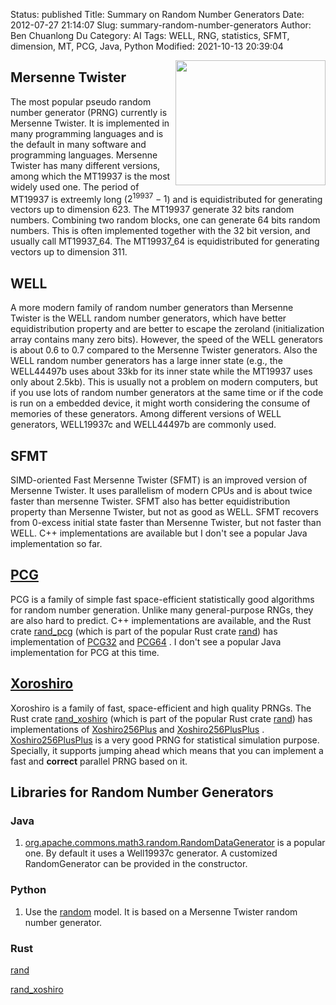 Status: published
Title: Summary on Random Number Generators
Date: 2012-07-27 21:14:07
Slug: summary-random-number-generators
Author: Ben Chuanlong Du
Category: AI
Tags: WELL, RNG, statistics, SFMT, dimension, MT, PCG, Java, Python
Modified: 2021-10-13 20:39:04

<img src="http://www.legendu.net/media/rng/random-number-generator.png" height="200" width="240" align="right"/>

## Mersenne Twister

The most popular pseudo random number generator (PRNG) currently is Mersenne Twister. 
It is implemented in many programming languages 
and is the default in many software and programming languages.
Mersenne Twister has many different versions, 
among which the MT19937 is the most widely used one. 
The period of MT19937 is extreemly long ($2^{19937}-1$)
and is equidistributed for generating vectors up to dimension 623. 
The MT19937 generate 32 bits random numbers. 
Combining two random blocks, 
one can generate 64 bits random numbers.
This is often implemented together with the 32 bit version, 
and usually call MT19937_64.
The MT19937_64 is equidistributed for generating vectors up to dimension 311.

## WELL

A more modern family of random number generators than Mersenne Twister 
is the WELL random number generators, 
which have better equidistribution property and are better to escape the zeroland 
(initialization array contains many zero bits). 
However, 
the speed of the WELL generators is about 0.6 to 0.7 compared to the Mersenne Twister generators. 
Also the WELL random number generators has a large inner state 
(e.g., the WELL44497b uses about 33kb for its inner state while the MT19937 uses only about 2.5kb). 
This is usually not a problem on modern computers, 
but if you use lots of random number generators at the same time 
or if the code is run on a embedded device, 
it might worth considering the consume of memories of these generators. 
Among different versions of WELL generators, 
WELL19937c and WELL44497b are commonly used. 

## SFMT 

SIMD-oriented Fast Mersenne Twister (SFMT) is an improved version of Mersenne Twister. 
It uses parallelism of modern CPUs and is about twice faster than mersenne Twister. 
SFMT also has better equidistribution property than Mersenne Twister, 
but not as good as WELL.
SFMT recovers from 0-excess initial state faster than Mersenne Twister, 
but not faster than WELL.
C++ implementations are available but I don't see a popular Java implementation so far.

## [PCG](http://www.pcg-random.org/)

PCG is a family of simple fast space-efficient statistically good algorithms 
for random number generation. 
Unlike many general-purpose RNGs, 
they are also hard to predict.
C++ implementations are available,
and the Rust crate 
[rand_pcg](https://crates.io/crates/rand_pcg)
(which is part of the popular Rust crate [rand](https://crates.io/crates/rand))
has implementation of 
[PCG32](https://rust-random.github.io/rand/rand_pcg/type.Pcg32.html)
and 
[PCG64](https://rust-random.github.io/rand/rand_pcg/type.Pcg64.html)
.
I don't see a popular Java implementation for PCG at this time.

## [Xoroshiro](https://en.wikipedia.org/wiki/Xoroshiro128%2B)

Xoroshiro is a family of fast, space-efficient and high quality PRNGs.
The Rust crate
[rand_xoshiro](https://crates.io/crates/rand_xoshiro)
(which is part of the popular Rust crate [rand](https://crates.io/crates/rand))
has implementations of 
[Xoshiro256Plus](https://docs.rs/rand_xoshiro/0.6.0/rand_xoshiro/struct.Xoshiro256Plus.html)
and
[Xoshiro256PlusPlus](https://docs.rs/rand_xoshiro/0.6.0/rand_xoshiro/struct.Xoshiro256PlusPlus.html)
.
[Xoshiro256PlusPlus](https://docs.rs/rand_xoshiro/0.6.0/rand_xoshiro/struct.Xoshiro256PlusPlus.html)
is a very good PRNG for statistical simulation purpose. 
Specially,
it supports jumping ahead
which means that you can implement a fast and **correct** parallel PRNG based on it.

## Libraries for Random Number Generators

### Java 

1. [org.apache.commons.math3.random.RandomDataGenerator](http://commons.apache.org/proper/commons-math/javadocs/api-3.6/org/apache/commons/math3/random/RandomDataGenerator.html)
    is a popular one. 
    By default it uses a Well19937c generator.
    A customized RandomGenerator can be provided in the constructor.

### Python

1. Use the [random](https://docs.python.org/3/library/random.html) model.
    It is based on a Mersenne Twister random number generator.

### Rust 

[rand](https://crates.io/crates/rand)

[rand_xoshiro](https://crates.io/crates/rand_xoshiro)

